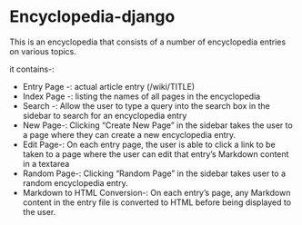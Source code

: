 # Encyclopedia-django

This is an encyclopedia that consists of a number of encyclopedia entries on various topics.

it contains-:

* Entry Page -: actual article entry (/wiki/TITLE)
* Index Page -: listing the names of all pages in the encyclopedia
* Search -: Allow the user to type a query into the search box in the sidebar to search for an encyclopedia entry
* New Page-: Clicking “Create New Page” in the sidebar takes the user to a page where they can create a new encyclopedia entry.
* Edit Page-: On each entry page, the user is able to click a link to be taken to a page where the user can edit that entry’s Markdown content in a textarea
* Random Page-: Clicking “Random Page” in the sidebar takes user to a random encyclopedia entry.
* Markdown to HTML Conversion-: On each entry’s page, any Markdown content in the entry file is converted to HTML before being displayed to the user. 
